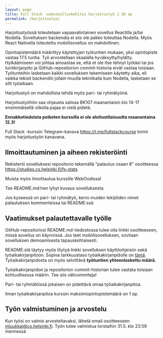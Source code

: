 ```yaml
---
layout: page
title: Full Stack -websovelluskehitys harjoitustyö 1-10 op
permalink: /harjoitustyo/
---
```


Harjoitustyössä toteutetaan vapaavalintainen sovellus Reactilla ja/tai Nodella. Sovelluksen backendia ei siis ole pakko toteuttaa Nodella. Myös React Nativella toteutettu mobiilisovellus on mahdollinen.

Opintopistemäärä määrittyy käytettyjen työtuntien mukaan, yksi opintopiste vastaa 17.5 tuntia. Työ arvostellaan skaalalla hyväksytty/hylätty. Hylkäämiseen voi johtaa ainoastaa se, että et ole itse tehnyt työtäsi tai jos tuntikirjanpito ja GitHub-repositorion commit-historia eivät vastaa toisiaan. Työtunteihin lasketaan kaikki sovelluksen tekemiseen käytetty aika, eli vaikka tekisit backendin jollain muulla tekniikalla kuin Nodella, lasketaan se silti työaikaan.

Harjoitustyö on mahdollista tehdä myös pari- tai ryhmätyönä.

Harjoitustyöhön saa ohjausta salissa BK107 maanantaisin klo 14-17 ensimmäisellä viikolla pajaa ei vielä pidetä.

**Ennakkotiedoista poiketen kurssilla ei ole aloitustilaisuutta maanantaina 12.3!**

Full Stack -kurssin Telegram-kanava <https://t.me/fullstackcourse> toimii myös harjoitustyön kanavana.

## Ilmoittautuminen ja aiheen rekisteröinti

Rekisteröi sovelluksesi repositorio tekemällä "palautus osaan 8" osoitteessa <https://studies.cs.helsinki.fi/fs-stats>

Muista myös ilmoittautua kurssille WebOodissa!

Tee README.md:hen lyhyt kuvaus sovelluksesta.

Jos kyseessä on pari- tai ryhmätyö, kerro muiden tekijöiden nimet palautuksen kommenteissa tai README:ssä

## Vaatimukset palautettavalle työlle

GitHub-repositoriosi README.md-tiedostossa tulee olla linkki osoitteeseen, missä sovellus on käynnissä. Jos teet mobiilisovelluksen, sovitaan sovelluksen demoamisesta tapauskohtaisesti.

README:stä täytyy myös löytyä linkki sovelluksen käyttöohjeisiin sekä työaikakirjanpitoon.  Sopiva tarkkuustaso työaikakirjanpidolle on [tämä](https://github.com/mluukkai/OtmTodoApp/blob/master/dokumentaatio/tuntikirjanpito.md). Työaikakirjanpidosta on myös selvittävä __työtuntien yhteenlaskettu määrä__.

Työaikakirjanpidon ja repositorion commit-historian tulee vastata toisiaan kohtuullisessa määrin. Tee siis välicommiteja!

Pari- tai ryhmätöissä jokaisen on pidettävä omaa työaikakirjanpitoa.

Ilman työaikakirjanpitoa kurssin maksimiopintopistemäärä on 1 op.

## Työn valmistuminen ja arvostelu

Kun työsi on valmis arvosteltavaksi, lähetä email osoitteeseen mluukkai@cs.helsinki.fi. Työn tulee valmistua torstaihin 31.5. klo 23:59 mennessä
